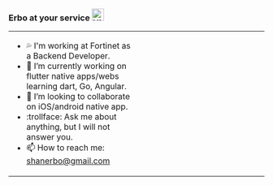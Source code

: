 ### Erbo at your service <img src='https://qpluspicture.oss-cn-beijing.aliyuncs.com/6LjjQA/Hi.gif' alt='Hi' width="24"/> 
<table align="center" style="border:none;"><tr>

<td valign="top" width="50%">

- 💦 I'm working at Fortinet as a Backend Developer.
- 🔭 I’m currently working on flutter native apps/webs learning dart, Go, Angular.
- 👯 I’m looking to collaborate on iOS/android native app.
- 	:trollface:  Ask me about anything, but I will not answer you.
- 📫 How to reach me: shanerbo@gmail.com
</td>

<td valign="top" width="50%">
<a href="https://wakatime.com/share/@shanerbo/abab70a0-7ad6-4b63-a375-407ee0f16427.png" /></a>
</td>
</tr></table>
